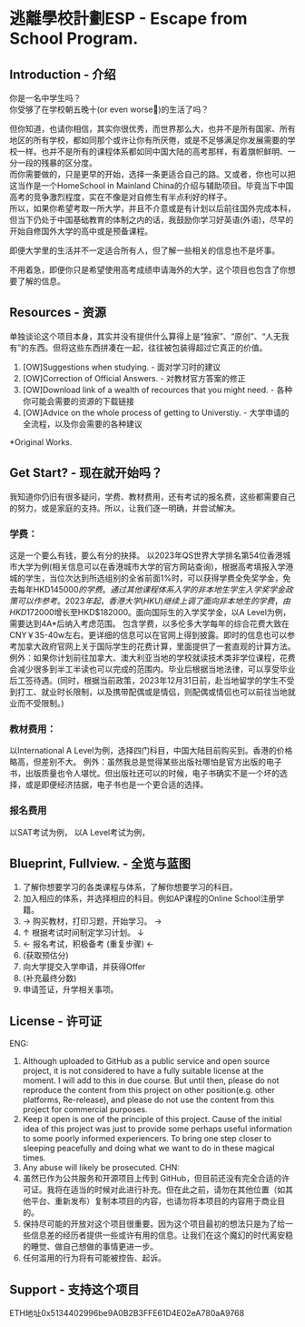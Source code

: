 # 逃離學校計劃ESP - Escape from School Program.
## Introduction - 介绍
你是一名中学生吗？<br>
你受够了在学校朝五晚十(or even worse🤣)的生活了吗？

但你知道，也请你相信，其实你很优秀，而世界那么大，也并不是所有国家、所有地区的所有学校，都如同那个或许让你有所厌倦，或是不足够满足你发展需要的学校一样。也并不是所有的课程体系都如同中国大陆的高考那样，有着旗帜鲜明、一分一段的残暴的区分度。<br>
而你需要做的，只是更早的开始，选择一条更适合自己的路。又或者，你也可以把这当作是一个HomeSchool in Mainland China的介绍与辅助项目。毕竟当下中国高考的竞争激烈程度，实在不像是对自修生有半点利好的样子。<br>
所以，如果你希望考取一所大学，并且不介意或是有计划以后前往国外完成本科，但当下仍处于中国基础教育的体制之内的话，我鼓励你学习好英语(外语)，尽早的开始自修国外大学的高中或是预备课程。

即便大学里的生活并不一定适合所有人，但了解一些相关的信息也不是坏事。

不用着急，即便你只是希望使用高考成绩申请海外的大学，这个项目也包含了你想要了解的信息。<br>
## Resources - 资源
单独谈论这个项目本身，其实并没有提供什么算得上是“独家”、“原创”、“人无我有”的东西。但将这些东西拼凑在一起，往往被包装得超过它真正的价值。
1. [OW]Suggestions when studying. - 面对学习时的建议<br>
2. [OW]Correction of Official Answers. - 对教材官方答案的修正<br>
3. [OW]Download link of a wealth of recources that you might need. - 各种你可能会需要的资源的下载链接<br>
4. [OW]Advice on the whole process of getting to Universtiy. - 大学申请的全流程，以及你会需要的各种建议

*Original Works.
## Get Start? - 现在就开始吗？
我知道你仍旧有很多疑问，学费、教材费用，还有考试的报名费，这些都需要自己的努力，或是家庭的支持。所以，让我们逐一明确，并尝试解决。
### 学费：
这是一个要么有钱，要么有分的抉择。
以2023年QS世界大学排名第54位香港城市大学为例(相关信息可以在香港城市大学的官方网站查询)，根据高考填报入学港城的学生，当位次达到所选组别的全省前面1%时，可以获得学费全免奖学金，免去每年HKD$145000的学费。通过其他课程体系入学的非本地生学生入学奖学金政策可以作参考。
2023年起，香港大学(HKU)继续上调了面向非本地生的学费，由HKD$172000增长至HKD$182000。面向国际生的入学奖学金，以A Level为例，需要达到4A*后纳入考虑范围。
包含学费，以多伦多大学每年的综合花费大致在CNY￥35-40w左右。更详细的信息可以在官网上得到披露。即时的信息也可以参考加拿大政府官网上关于国际学生的花费计算，里面提供了一套直观的计算方法。
例外：如果你计划前往加拿大、澳大利亚当地的学校就读技术类非学位课程，花费会减少很多到半工半读也可以完成的范围内。毕业后根据当地法律，可以享受毕业后工签待遇。(同时，根据当前政策，2023年12月31日前，赴当地留学的学生不受到打工、就业时长限制，以及携带配偶或是情侣，则配偶或情侣也可以前往当地就业而不受限制。)
### 教材费用：
以International A Level为例，选择四门科目，中国大陆目前购买到。香港的价格略高，但差别不大。
例外：虽然我总是觉得某些出版社哪怕是官方出版的电子书，出版质量也令人堪忧。但出版社还可以的时候，电子书确实不是一个坏的选择，或是即便经济拮据，电子书也是一个更合适的选择。
### 报名费用
以SAT考试为例，
以A Level考试为例，
## Blueprint, Fullview. - 全览与蓝图
1. 了解你想要学习的各类课程与体系，了解你想要学习的科目。
2. 加入相应的体系，并选择相应的科目。例如AP课程的Online School注册学籍。
3. → 购买教材，打印习题，开始学习。 →
4. ↑ 根据考试时间制定学习计划。    ↓
5. ← 报名考试，积极备考  (重复步骤) ←
6. (获取预估分)
7. 向大学提交入学申请，并获得Offer
8. (补充最终分数)
9. 申请签证，升学相关事项。
## License - 许可证
ENG:
1. Although uploaded to GitHub as a public service and open source project, it is not considered to have a fully suitable license at the moment. I will add to this in due course. But until then, please do not reproduce the content from this project on other position(e.g. other platforms, Re-release), and please do not use the content from this project for commercial purposes.
2. Keep it open is one of the principle of this project. Cause of the initial idea of this project was just to provide some perhaps useful information to some poorly informed experiencers. To bring one step closer to sleeping peacefully and doing what we want to do in these magical times.
3. Any abuse will likely be prosecuted.
CHN:
1. 虽然已作为公共服务和开源项目上传到 GitHub，但目前还没有完全合适的许可证。我将在适当的时候对此进行补充。但在此之前，请勿在其他位置（如其他平台、重新发布）复制本项目的内容，也请勿将本项目的内容用于商业目的。
2. 保持尽可能的开放对这个项目很重要。因为这个项目最初的想法只是为了给一些信息差的经历者提供一些或许有用的信息。让我们在这个魔幻的时代离安稳的睡觉、做自己想做的事情更进一步。
3. 任何滥用的行为将有可能被控告、起诉。
## Support - 支持这个项目
ETH地址0x5134402996be9A0B2B3FFE61D4E02eA780aA9768

